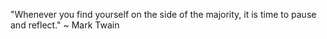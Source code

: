 "Whenever you find yourself on the side of the majority, it is time to pause and reflect."
~ Mark Twain

<!---
wdpza/wdpza is a ✨ special ✨ repository because its `README.md` (this file) appears on your GitHub profile.
You can click the Preview link to take a look at your changes.
--->
